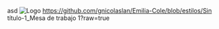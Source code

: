 asd
<img src="/images/Sin título-1_Mesa de trabajo 1" alt="Logo" style="max-width: 100%;">
https://github.com/gnicolaslan/Emilia-Cole/blob/estilos/Sin título-1_Mesa de trabajo 1?raw=true
